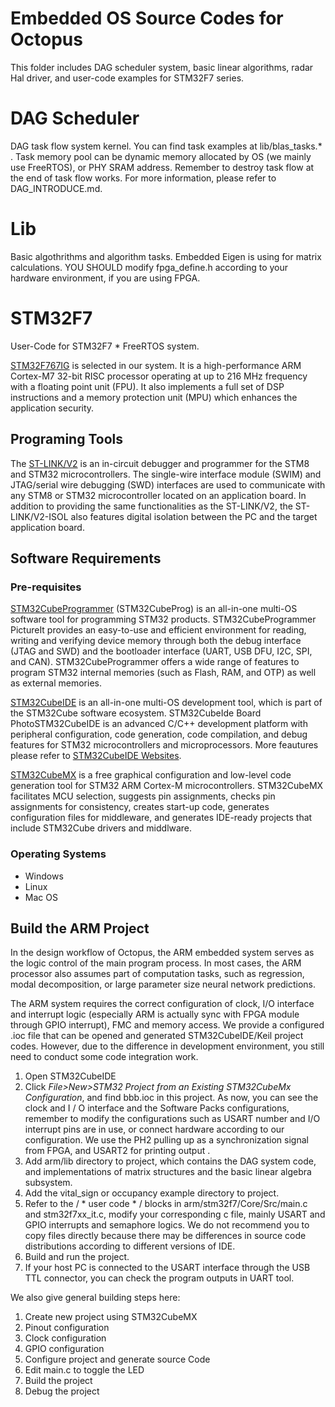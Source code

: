 # Embedded OS Source Codes for Octopus
This folder includes DAG scheduler system, basic linear algorithms, radar Hal driver, and user-code examples for STM32F7 series.

# DAG Scheduler
DAG task flow system kernel. You can find task examples at lib/blas_tasks.* .
Task memory pool can be dynamic memory allocated by OS (we mainly use FreeRTOS), or PHY SRAM address.
Remember to destroy task flow at the end of task flow works. For more information, please refer to DAG_INTRODUCE.md. 

# Lib
Basic algothrithms and algorithm tasks.
Embedded Eigen is using for matrix calculations.
YOU SHOULD modify fpga_define.h according to your hardware environment, if you are using FPGA.

# STM32F7
User-Code for STM32F7 * FreeRTOS system. 

[STM32F767IG](https://www.st.com/en/microcontrollers-microprocessors/stm32f767ig.html) is selected in our system. It is a high-performance ARM Cortex-M7 32-bit RISC processor operating at up to 216 MHz frequency with a floating point unit (FPU).  It also implements a full set of DSP instructions and a memory protection unit (MPU) which enhances the application security.  

## Programing Tools

The [ST-LINK/V2](https://www.st.com/en/development-tools/st-link-v2.html) is an in-circuit debugger and programmer for the STM8 and STM32 microcontrollers. The single-wire interface module (SWIM) and JTAG/serial wire debugging (SWD) interfaces are used to communicate with any STM8 or STM32 microcontroller located on an application board. In addition to providing the same functionalities as the ST-LINK/V2, the ST-LINK/V2-ISOL also features digital isolation between the PC and the target application board.

## Software Requirements

### Pre-requisites

[STM32CubeProgrammer](https://www.st.com/en/development-tools/stm32cubeprog.html) (STM32CubeProg) is an all-in-one multi-OS software tool for programming STM32 products. STM32CubeProgrammer PictureIt provides an easy-to-use and efficient environment for reading, writing and verifying device memory through both the debug interface (JTAG and SWD) and the bootloader interface (UART, USB DFU, I2C, SPI, and CAN). STM32CubeProgrammer offers a wide range of features to program STM32 internal memories (such as Flash, RAM, and OTP) as well as external memories.

[STM32CubeIDE]( https://www.st.com/en/development-tools/stm32cubeide.html) is an all-in-one multi-OS development tool, which is part of the STM32Cube software ecosystem. STM32CubeIde Board PhotoSTM32CubeIDE is an advanced C/C++ development platform with peripheral configuration, code generation, code compilation, and debug features for STM32 microcontrollers and microprocessors. More feautures please refer to [STM32CubeIDE Websites]( https://www.st.com/en/development-tools/stm32cubeide.html).

[STM32CubeMX](https://www.freertos.org/FreeRTOS-Plus/BSP_Solutions/ST/STM32CubeMX.html) is a free graphical configuration and low-level code generation tool for STM32 ARM Cortex-M microcontrollers. STM32CubeMX facilitates MCU selection, suggests pin assignments, checks pin assignments for consistency, creates start-up code, generates configuration files for middleware, and generates IDE-ready projects that include STM32Cube drivers and middlware. 

### Operating Systems

- Windows
- Linux
- Mac OS

## Build the ARM Project 

In the design workflow of Octopus, the ARM embedded system serves as the logic control of the main program process. In most cases, the ARM processor also assumes part of computation tasks, such as regression, modal decomposition, or large parameter size neural network predictions.

The ARM system requires the correct configuration of clock, I/O interface and interrupt logic (especially ARM is actually sync with FPGA module through GPIO interrupt),  FMC and memory access. We provide a configured .ioc file that can be opened and generated STM32CubeIDE/Keil project codes. However, due to the difference in development environment, you still need to conduct some code integration work.



1. Open STM32CubeIDE 
2. Click *File>New>STM32 Project from an Existing STM32CubeMx Configuration*, and find bbb.ioc in this project. As now, you can see the clock and I / O interface and the Software Packs configurations, remember to modify the configurations such as USART number and I/O interrupt pins are in use, or connect hardware according to our configuration. We use the PH2 pulling up as a synchronization signal from FPGA, and USART2 for printing output .
3. Add arm/lib directory to project, which contains the DAG system code, and implementations of  matrix structures and the basic linear algebra subsystem.
4. Add the vital_sign or occupancy example directory to project.
5. Refer to the / * user code * / blocks in arm/stm32f7/Core/Src/main.c and stm32f7xx_it.c,  modify your corresponding c file, mainly USART and GPIO interrupts and semaphore logics. We do not recommend you to copy files directly because there may be differences in source code distributions according to different versions of IDE.
6. Build and run the project.
7. If your host PC is connected to the USART interface through the USB TTL connector, you can check the program outputs in UART tool.



We also give general building steps here:

1. Create new project using STM32CubeMX
2. Pinout configuration
3. Clock configuration
4. GPIO configuration
5. Configure project and generate source Code
6. Edit main.c to toggle the LED
7. Build the project
8. Debug the project

















## 


